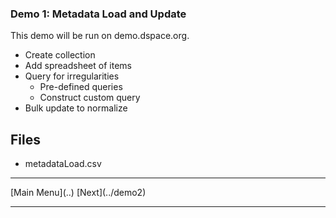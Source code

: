 ### Demo 1: Metadata Load and Update

This demo will be run on demo.dspace.org.

- Create collection
- Add spreadsheet of items
- Query for irregularities
  - Pre-defined queries
  - Construct custom query
- Bulk update to normalize

## Files

- metadataLoad.csv

<hr/>
[Main Menu](..)
[Next](../demo2)
<hr/>